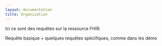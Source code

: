 ```yaml
---
layout: documentation
title: Organization
---
```



Ici ce sont des requêtes sur la ressource FHIR. 

Requête basique + quelques requêtes spécifiques, comme dans les démo